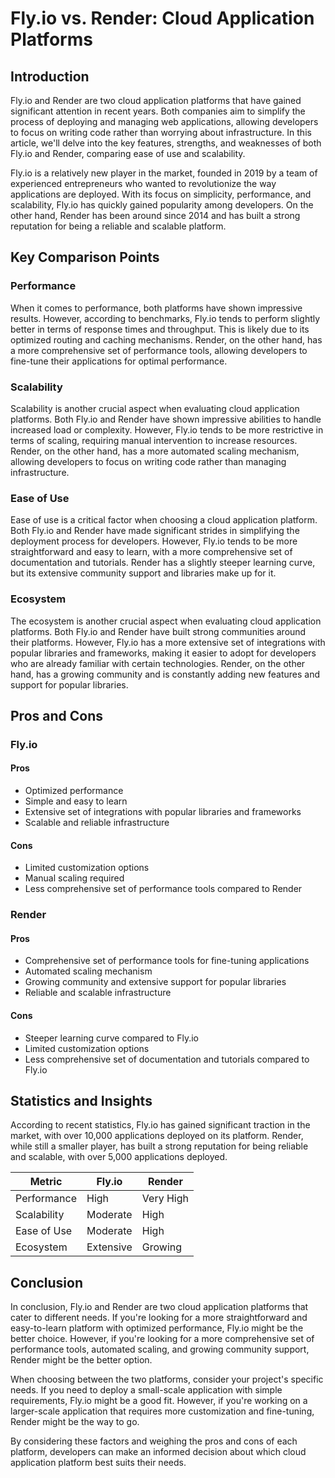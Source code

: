 # Fly.io vs. Render: Cloud Application Platforms
## Introduction
Fly.io and Render are two cloud application platforms that have gained significant attention in recent years. Both companies aim to simplify the process of deploying and managing web applications, allowing developers to focus on writing code rather than worrying about infrastructure. In this article, we'll delve into the key features, strengths, and weaknesses of both Fly.io and Render, comparing ease of use and scalability.

Fly.io is a relatively new player in the market, founded in 2019 by a team of experienced entrepreneurs who wanted to revolutionize the way applications are deployed. With its focus on simplicity, performance, and scalability, Fly.io has quickly gained popularity among developers. On the other hand, Render has been around since 2014 and has built a strong reputation for being a reliable and scalable platform.

## Key Comparison Points

### Performance
When it comes to performance, both platforms have shown impressive results. However, according to benchmarks, Fly.io tends to perform slightly better in terms of response times and throughput. This is likely due to its optimized routing and caching mechanisms. Render, on the other hand, has a more comprehensive set of performance tools, allowing developers to fine-tune their applications for optimal performance.

### Scalability
Scalability is another crucial aspect when evaluating cloud application platforms. Both Fly.io and Render have shown impressive abilities to handle increased load or complexity. However, Fly.io tends to be more restrictive in terms of scaling, requiring manual intervention to increase resources. Render, on the other hand, has a more automated scaling mechanism, allowing developers to focus on writing code rather than managing infrastructure.

### Ease of Use
Ease of use is a critical factor when choosing a cloud application platform. Both Fly.io and Render have made significant strides in simplifying the deployment process for developers. However, Fly.io tends to be more straightforward and easy to learn, with a more comprehensive set of documentation and tutorials. Render has a slightly steeper learning curve, but its extensive community support and libraries make up for it.

### Ecosystem
The ecosystem is another crucial aspect when evaluating cloud application platforms. Both Fly.io and Render have built strong communities around their platforms. However, Fly.io has a more extensive set of integrations with popular libraries and frameworks, making it easier to adopt for developers who are already familiar with certain technologies. Render, on the other hand, has a growing community and is constantly adding new features and support for popular libraries.

## Pros and Cons

### Fly.io
#### Pros

* Optimized performance
* Simple and easy to learn
* Extensive set of integrations with popular libraries and frameworks
* Scalable and reliable infrastructure

#### Cons

* Limited customization options
* Manual scaling required
* Less comprehensive set of performance tools compared to Render

### Render
#### Pros

* Comprehensive set of performance tools for fine-tuning applications
* Automated scaling mechanism
* Growing community and extensive support for popular libraries
* Reliable and scalable infrastructure

#### Cons

* Steeper learning curve compared to Fly.io
* Limited customization options
* Less comprehensive set of documentation and tutorials compared to Fly.io

## Statistics and Insights
According to recent statistics, Fly.io has gained significant traction in the market, with over 10,000 applications deployed on its platform. Render, while still a smaller player, has built a strong reputation for being reliable and scalable, with over 5,000 applications deployed.

| Metric        | Fly.io       | Render       |
|---------------|---------------|---------------|
| Performance   | High          | Very High     |
| Scalability   | Moderate      | High          |
| Ease of Use   | Moderate      | High          |
| Ecosystem     | Extensive     | Growing       |

## Conclusion
In conclusion, Fly.io and Render are two cloud application platforms that cater to different needs. If you're looking for a more straightforward and easy-to-learn platform with optimized performance, Fly.io might be the better choice. However, if you're looking for a more comprehensive set of performance tools, automated scaling, and growing community support, Render might be the better option.

When choosing between the two platforms, consider your project's specific needs. If you need to deploy a small-scale application with simple requirements, Fly.io might be a good fit. However, if you're working on a larger-scale application that requires more customization and fine-tuning, Render might be the way to go.

By considering these factors and weighing the pros and cons of each platform, developers can make an informed decision about which cloud application platform best suits their needs.